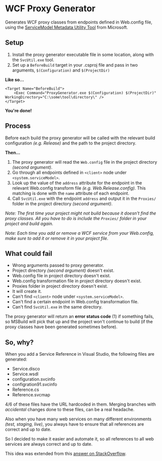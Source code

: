 WCF Proxy Generator
===================

Generates WCF proxy classes from endpoints defined in Web.config file, using the [ServiceModel Metadata Utility Tool](http://msdn.microsoft.com/en-us/library/aa347733(v=vs.110).aspx) from Microsoft.

## Setup

1. Install the proxy generator executable file in some location, along with the `SvcUtil.exe` tool.
2. Set up a `BeforeBuild` target in your .csproj file and pass in two arguments, `$(Configuration)` and `$(ProjectDir)`

**Like so...**

    <Target Name="BeforeBuild">
        <Exec Command="ProxyGenerator.exe $(Configuration) $(ProjectDir)" WorkingDirectory="C:\some\tool\directory\" />
    </Target>

**You're done!**

## Process

Before each build the proxy generator will be called with the relevant build configuration *(e.g. Release)* and the path to the project directory. 

**Then...**

1. The proxy generator will read the `Web.config` file in the project directory *(second argument)*.
2. Go through all endpoints defined in `<client>` node under `<system.serviceModel>`.
3. Look up the value of the `address` attribute for the endpoint in the relevant Web.config transform file *(e.g. Web.Release.config)*. This matching is done with the `name` attribute of each endpoint.
4. Call `SvcUtil.exe` with the endpoint `address` and output it in the `Proxies/` folder in the project directory *(second argument)*.

*Note: The first time your project might not build because it doesn't find the proxy classes. All you have to do is include the `Proxies/` folder in your project and build again.*

*Note: Each time you add or remove a WCF service from your Web.config, make sure to add it or remove it in your project file.*

## What could fail

* Wrong arguments passed to proxy generator.
* Project directory *(second argument)* doesn't exist.
* Web.config file in project directory doesn't exist.
* Web.config transformation file in project directory doesn't exist.
* Proxies folder in project directory doesn't exist.
 * It will create it.
* Can't find `<client>` node under `<system.serviceModel>`.
* Can't find a certain endpoint in Web.config transformation file.
* Can't find `SvcUtil.exe` in the same directory.

The proxy generator will return an **error status code** (1) if something fails, so MSBuild will pick that up and the project won't continue to build (if the proxy classes have been generated sometimes before).

## So, why?

When you add a Service Reference in Visual Studio, the following files are generated:

* Service.disco
* Service.wsdl
* configuration.svcinfo
* configration91.svcinfo
* Reference.cs
* Reference.svcmap

4/6 of these files have the URL hardcoded in them. Merging branches with *accidental* changes done to these files, can be a real headache.

Also when you have many web services on many different environments *(test, staging, live)*, you always have to ensure that all references are correct and up to date.

So I decided to make it easier and automate it, so all references to all web services are always correct and up to date.

This idea was extended from this [answer on StackOverflow](http://stackoverflow.com/a/23332361/1053611).
